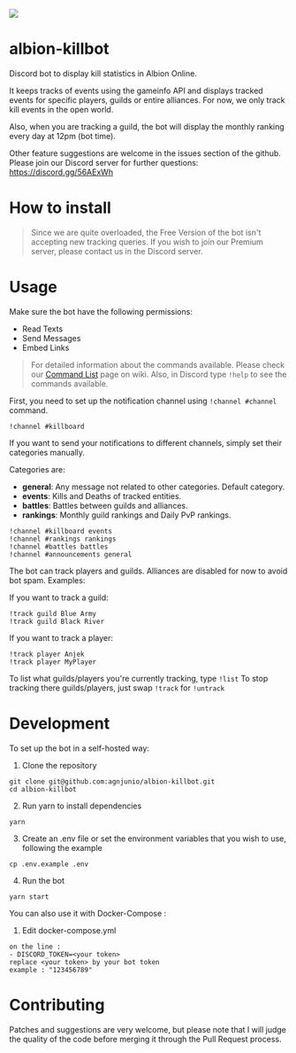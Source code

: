 ![](https://img.shields.io/discord/738365346855256107?label=Discord&logo=Discord&style=social)

# albion-killbot

Discord bot to display kill statistics in Albion Online.

It keeps tracks of events using the gameinfo API and displays tracked events for specific players, guilds or entire alliances. For now, we only track kill events in the open world.

Also, when you are tracking a guild, the bot will display the monthly ranking every day at 12pm (bot time).

Other feature suggestions are welcome in the issues section of the github. Please join our Discord server for further questions: https://discord.gg/56AExWh

# How to install

> Since we are quite overloaded, the Free Version of the bot isn't accepting new tracking queries. If you wish to join our Premium server, please contact us in the Discord server.

# Usage

Make sure the bot have the following permissions:

- Read Texts
- Send Messages
- Embed Links

> For detailed information about the commands available. Please check our [Command List](https://github.com/agnjunio/albion-killbot/wiki/Command-List) page on wiki.
> Also, in Discord type `!help` to see the commands available.

First, you need to set up the notification channel using `!channel #channel` command.

```
!channel #killboard
```

If you want to send your notifications to different channels, simply set their categories manually.

Categories are:

- **general**: Any message not related to other categories. Default category.
- **events**: Kills and Deaths of tracked entities.
- **battles**: Battles between guilds and alliances.
- **rankings**: Monthly guild rankings and Daily PvP rankings.

```
!channel #killboard events
!channel #rankings rankings
!channel #battles battles
!channel #announcements general
```

The bot can track players and guilds. Alliances are disabled for now to avoid bot spam. Examples:

If you want to track a guild:

```
!track guild Blue Army
!track guild Black River
```

If you want to track a player:

```
!track player Anjek
!track player MyPlayer
```

To list what guilds/players you're currently tracking, type `!list`
To stop tracking there guilds/players, just swap `!track` for `!untrack`

# Development

To set up the bot in a self-hosted way:

1. Clone the repository

```
git clone git@github.com:agnjunio/albion-killbot.git
cd albion-killbot
```

2. Run yarn to install dependencies

```
yarn
```

3. Create an .env file or set the environment variables that you wish to use, following the example

```
cp .env.example .env
```

4. Run the bot

```
yarn start
```

You can also use it with Docker-Compose :

1. Edit docker-compose.yml
```
on the line :
- DISCORD_TOKEN=<your token>
replace <your token> by your bot token
example : "123456789"
```

# Contributing

Patches and suggestions are very welcome, but please note that I will judge the quality of the code before merging it through the Pull Request process.
